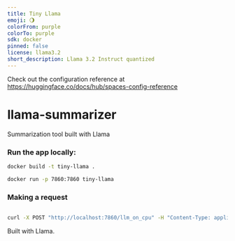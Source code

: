 ```yaml
---
title: Tiny Llama
emoji: 🌖
colorFrom: purple
colorTo: purple
sdk: docker
pinned: false
license: llama3.2
short_description: Llama 3.2 Instruct quantized
---
```


Check out the configuration reference at https://huggingface.co/docs/hub/spaces-config-reference


# llama-summarizer
Summarization tool built with Llama


### Run the app locally:

~~~bash
docker build -t tiny-llama .

docker run -p 7860:7860 tiny-llama
~~~

### Making a request

~~~bash

curl -X POST "http://localhost:7860/llm_on_cpu" -H "Content-Type: application/json" -d '{"item": "hi"}'
~~~

Built with Llama.